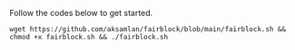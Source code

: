 Follow the codes below to get started.

```
wget https://github.com/aksamlan/fairblock/blob/main/fairblock.sh &&
chmod +x fairblock.sh && ./fairblock.sh
```
